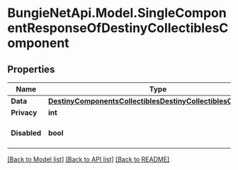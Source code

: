 
# BungieNetApi.Model.SingleComponentResponseOfDestinyCollectiblesComponent

## Properties

Name | Type | Description | Notes
------------ | ------------- | ------------- | -------------
**Data** | [**DestinyComponentsCollectiblesDestinyCollectiblesComponent**](DestinyComponentsCollectiblesDestinyCollectiblesComponent.md) |  | [optional] 
**Privacy** | **int** |  | [optional] 
**Disabled** | **bool** | If true, this component is disabled. | [optional] 

[[Back to Model list]](../README.md#documentation-for-models)
[[Back to API list]](../README.md#documentation-for-api-endpoints)
[[Back to README]](../README.md)

